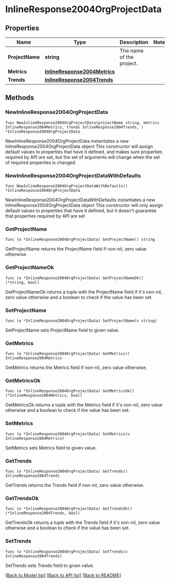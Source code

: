 # InlineResponse2004OrgProjectData

## Properties

Name | Type | Description | Notes
------------ | ------------- | ------------- | -------------
**ProjectName** | **string** | The name of the project. | 
**Metrics** | [**InlineResponse2004Metrics**](InlineResponse2004Metrics.md) |  | 
**Trends** | [**InlineResponse2004Trends**](InlineResponse2004Trends.md) |  | 

## Methods

### NewInlineResponse2004OrgProjectData

`func NewInlineResponse2004OrgProjectData(projectName string, metrics InlineResponse2004Metrics, trends InlineResponse2004Trends, ) *InlineResponse2004OrgProjectData`

NewInlineResponse2004OrgProjectData instantiates a new InlineResponse2004OrgProjectData object
This constructor will assign default values to properties that have it defined,
and makes sure properties required by API are set, but the set of arguments
will change when the set of required properties is changed

### NewInlineResponse2004OrgProjectDataWithDefaults

`func NewInlineResponse2004OrgProjectDataWithDefaults() *InlineResponse2004OrgProjectData`

NewInlineResponse2004OrgProjectDataWithDefaults instantiates a new InlineResponse2004OrgProjectData object
This constructor will only assign default values to properties that have it defined,
but it doesn't guarantee that properties required by API are set

### GetProjectName

`func (o *InlineResponse2004OrgProjectData) GetProjectName() string`

GetProjectName returns the ProjectName field if non-nil, zero value otherwise.

### GetProjectNameOk

`func (o *InlineResponse2004OrgProjectData) GetProjectNameOk() (*string, bool)`

GetProjectNameOk returns a tuple with the ProjectName field if it's non-nil, zero value otherwise
and a boolean to check if the value has been set.

### SetProjectName

`func (o *InlineResponse2004OrgProjectData) SetProjectName(v string)`

SetProjectName sets ProjectName field to given value.


### GetMetrics

`func (o *InlineResponse2004OrgProjectData) GetMetrics() InlineResponse2004Metrics`

GetMetrics returns the Metrics field if non-nil, zero value otherwise.

### GetMetricsOk

`func (o *InlineResponse2004OrgProjectData) GetMetricsOk() (*InlineResponse2004Metrics, bool)`

GetMetricsOk returns a tuple with the Metrics field if it's non-nil, zero value otherwise
and a boolean to check if the value has been set.

### SetMetrics

`func (o *InlineResponse2004OrgProjectData) SetMetrics(v InlineResponse2004Metrics)`

SetMetrics sets Metrics field to given value.


### GetTrends

`func (o *InlineResponse2004OrgProjectData) GetTrends() InlineResponse2004Trends`

GetTrends returns the Trends field if non-nil, zero value otherwise.

### GetTrendsOk

`func (o *InlineResponse2004OrgProjectData) GetTrendsOk() (*InlineResponse2004Trends, bool)`

GetTrendsOk returns a tuple with the Trends field if it's non-nil, zero value otherwise
and a boolean to check if the value has been set.

### SetTrends

`func (o *InlineResponse2004OrgProjectData) SetTrends(v InlineResponse2004Trends)`

SetTrends sets Trends field to given value.



[[Back to Model list]](../README.md#documentation-for-models) [[Back to API list]](../README.md#documentation-for-api-endpoints) [[Back to README]](../README.md)


